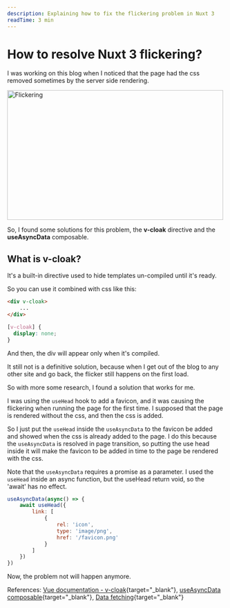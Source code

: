 ```yaml
---
description: Explaining how to fix the flickering problem in Nuxt 3
readTime: 3 min
---
```


# How to resolve Nuxt 3 flickering?

I was working on this blog when I noticed that the page had the css removed sometimes by the server side 
rendering.

<img alt="Flickering" style="margin: 0 auto" src="/posts/1.v-cloak/flickering.gif" width="500" height="300"/>


So, I found some solutions for this problem, the **v-cloak** directive and the **useAsyncData** composable.

## What is v-cloak?

It's a built-in directive used to hide templates un-compiled until it's ready.

So you can use it combined with css like this:

```html
<div v-cloak>
    ...
</div>
```

```css
[v-cloak] {
  display: none;
}
```

And then, the div will appear only when it's compiled.

It still not is a definitive solution, because when I get out of the blog to any other site and go back, 
the flicker still happens on the first load.

So with more some research, I found a solution that works for me.

I was using the `useHead` hook to add a favicon, and it was causing the flickering when running the page for the first 
time. I supposed that the page is rendered without the css, and then the css is added. 

So I just put the `useHead` inside the `useAsyncData` to the favicon be added and showed when the css is already added 
to the page. I do this because the `useAsyncData` is resolved in page transition, so putting the use head inside it will make
the favicon to be added in time to the page be rendered with the css.

Note that the `useAsyncData` requires a promise as a parameter. I used the `useHead` inside an async function, 
but the useHead return void, so the 'await' has no effect. 


```js
useAsyncData(async() => {
	await useHead({
		link: [
			{
				rel: 'icon',
				type: 'image/png',
				href: '/favicon.png'
			}
		]
	})
})
```

Now, the problem not will happen anymore. 

References: 
[Vue documentation - v-cloak](https://vuejs.org/api/built-in-directives.html#v-cloak){target="_blank"}, 
[useAsyncData composable](https://nuxt.com/docs/api/composables/use-async-data){target="_blank"},
[Data fetching](https://nuxtjs.org/docs/features/data-fetching){target="_blank"}


